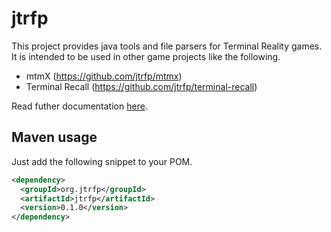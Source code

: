 # jtrfp
This project provides java tools and file parsers for Terminal Reality games. It is intended to be used in other game projects like the following.

* mtmX (https://github.com/jtrfp/mtmx)
* Terminal Recall (https://github.com/jtrfp/terminal-recall)

Read futher documentation [here](https://github.com/jtrfp/jtrfp/wiki).

## Maven usage

Just add the following snippet to your POM.

```xml
<dependency>
  <groupId>org.jtrfp</groupId>
  <artifactId>jtrfp</artifactId>
  <version>0.1.0</version>
</dependency>
```
